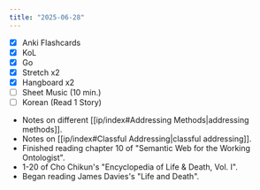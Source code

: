 ```yaml
---
title: "2025-06-28"
---
```


- [x] Anki Flashcards
- [x] KoL
- [x] Go
- [x] Stretch x2
- [x] Hangboard x2
- [ ] Sheet Music (10 min.)
- [ ] Korean (Read 1 Story)

* Notes on different [[ip/index#Addressing Methods|addressing methods]].
* Notes on [[ip/index#Classful Addressing|classful addressing]].
* Finished reading chapter 10 of "Semantic Web for the Working Ontologist".
* 1-20 of Cho Chikun's "Encyclopedia of Life & Death, Vol. I".
* Began reading James Davies's "Life and Death".